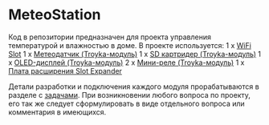 # MeteoStation
Код в репозитории предназначен для проекта управления температурой и влажностью в доме.
В проекте используется:
1 x [WiFi Slot](amperka.ru/product/wifi-slot?utm_source=man&utm_campaign=wifi-slot&utm_medium=wiki)
1 x [Метеодатчик (Troyka-модуль)](wiki.amperka.ru/%D0%BF%D1%80%D0%BE%D0%B4%D1%83%D0%BA%D1%82%D1%8B:troyka-meteo-sensor)
1 x [SD картридер (Troyka-модуль)](amperka.ru/product/troyka-sd)
1 x [OLED-дисплей (Troyka-модуль)](amperka.ru/product/troyka-oled)
2 x [Мини-реле (Troyka-модуль)](amperka.ru/product/troyka-mini-relay)
1 x [Плата расширения Slot Expander](amperka.ru/product/slot-expander)

Детали разработки и подключения каждого модуля прорабатываются в разделе с [задачами](https://github.com/Nior21/MeteoStation/issues).
При возникновении любого вопроса по проекту, его так же следует сформулировать в виде отдельного вопроса или комментария в имеющихся.
